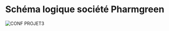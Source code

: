 # Schéma logique société Pharmgreen

![CONF PROJET3](https://github.com/user-attachments/assets/d8890218-de2b-4fc7-a7d3-535b01f2a227)
